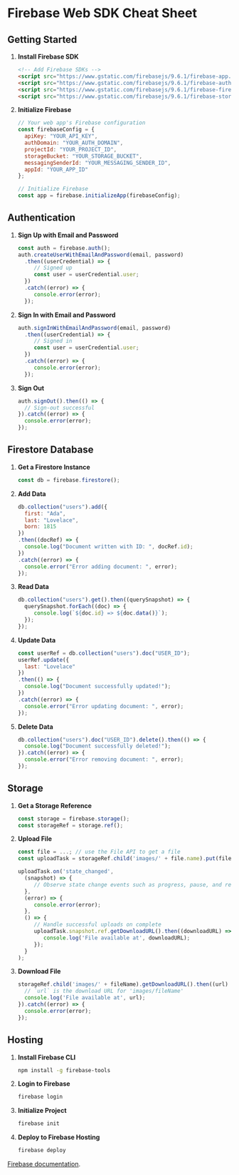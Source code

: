 # Firebase Web SDK Cheat Sheet

## Getting Started

1. **Install Firebase SDK**
    ```html
    <!-- Add Firebase SDKs -->
    <script src="https://www.gstatic.com/firebasejs/9.6.1/firebase-app.js"></script>
    <script src="https://www.gstatic.com/firebasejs/9.6.1/firebase-auth.js"></script>
    <script src="https://www.gstatic.com/firebasejs/9.6.1/firebase-firestore.js"></script>
    <script src="https://www.gstatic.com/firebasejs/9.6.1/firebase-storage.js"></script>
    ```

2. **Initialize Firebase**
    ```javascript
    // Your web app's Firebase configuration
    const firebaseConfig = {
      apiKey: "YOUR_API_KEY",
      authDomain: "YOUR_AUTH_DOMAIN",
      projectId: "YOUR_PROJECT_ID",
      storageBucket: "YOUR_STORAGE_BUCKET",
      messagingSenderId: "YOUR_MESSAGING_SENDER_ID",
      appId: "YOUR_APP_ID"
    };

    // Initialize Firebase
    const app = firebase.initializeApp(firebaseConfig);
    ```

## Authentication

1. **Sign Up with Email and Password**
    ```javascript
    const auth = firebase.auth();
    auth.createUserWithEmailAndPassword(email, password)
      .then((userCredential) => {
         // Signed up
         const user = userCredential.user;
      })
      .catch((error) => {
         console.error(error);
      });
    ```

2. **Sign In with Email and Password**
    ```javascript
    auth.signInWithEmailAndPassword(email, password)
      .then((userCredential) => {
         // Signed in
         const user = userCredential.user;
      })
      .catch((error) => {
         console.error(error);
      });
    ```

3. **Sign Out**
    ```javascript
    auth.signOut().then(() => {
      // Sign-out successful
    }).catch((error) => {
      console.error(error);
    });
    ```

## Firestore Database

1. **Get a Firestore Instance**
    ```javascript
    const db = firebase.firestore();
    ```

2. **Add Data**
    ```javascript
    db.collection("users").add({
      first: "Ada",
      last: "Lovelace",
      born: 1815
    })
    .then((docRef) => {
      console.log("Document written with ID: ", docRef.id);
    })
    .catch((error) => {
      console.error("Error adding document: ", error);
    });
    ```

3. **Read Data**
    ```javascript
    db.collection("users").get().then((querySnapshot) => {
      querySnapshot.forEach((doc) => {
         console.log(`${doc.id} => ${doc.data()}`);
      });
    });
    ```

4. **Update Data**
    ```javascript
    const userRef = db.collection("users").doc("USER_ID");
    userRef.update({
      last: "Lovelace"
    })
    .then(() => {
      console.log("Document successfully updated!");
    })
    .catch((error) => {
      console.error("Error updating document: ", error);
    });
    ```

5. **Delete Data**
    ```javascript
    db.collection("users").doc("USER_ID").delete().then(() => {
      console.log("Document successfully deleted!");
    }).catch((error) => {
      console.error("Error removing document: ", error);
    });
    ```

## Storage

1. **Get a Storage Reference**
    ```javascript
    const storage = firebase.storage();
    const storageRef = storage.ref();
    ```

2. **Upload File**
    ```javascript
    const file = ...; // use the File API to get a file
    const uploadTask = storageRef.child('images/' + file.name).put(file);

    uploadTask.on('state_changed', 
      (snapshot) => {
         // Observe state change events such as progress, pause, and resume
      }, 
      (error) => {
         console.error(error);
      }, 
      () => {
         // Handle successful uploads on complete
         uploadTask.snapshot.ref.getDownloadURL().then((downloadURL) => {
            console.log('File available at', downloadURL);
         });
      }
    );
    ```

3. **Download File**
    ```javascript
    storageRef.child('images/' + fileName).getDownloadURL().then((url) => {
      // `url` is the download URL for 'images/fileName'
      console.log('File available at', url);
    }).catch((error) => {
      console.error(error);
    });
    ```

## Hosting

1. **Install Firebase CLI**
    ```bash
    npm install -g firebase-tools
    ```

2. **Login to Firebase**
    ```bash
    firebase login
    ```

3. **Initialize Project**
    ```bash
    firebase init
    ```

4. **Deploy to Firebase Hosting**
    ```bash
    firebase deploy
    ```
[Firebase documentation](https://firebase.google.com/docs).